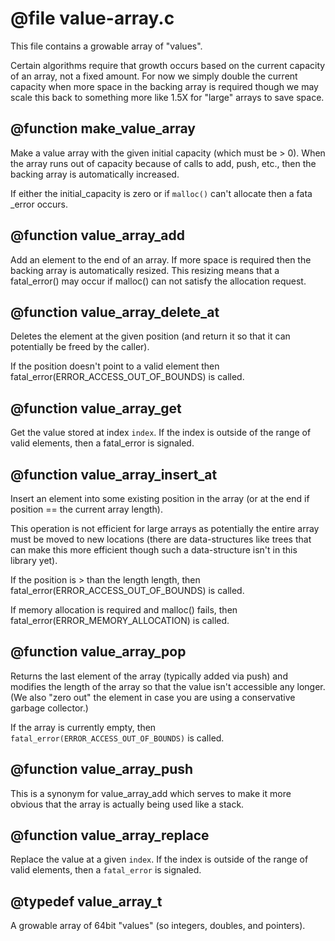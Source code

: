 # @file value-array.c

This file contains a growable array of "values".

Certain algorithms require that growth occurs based on the current
capacity of an array, not a fixed amount. For now we simply double
the current capacity when more space in the backing array is
required though we may scale this back to something more like 1.5X
for "large" arrays to save space.
 
## @function make_value_array

Make a value array with the given initial capacity (which must be >
0). When the array runs out of capacity because of calls to add,
push, etc., then the backing array is automatically increased.

If either the initial_capacity is zero or if `malloc()` can't
allocate then a fata _error occurs.
 
## @function value_array_add

Add an element to the end of an array. If more space is required
then the backing array is automatically resized. This resizing
means that a fatal_error() may occur if malloc() can not satisfy the
allocation request.
 
## @function value_array_delete_at

Deletes the element at the given position (and return it so that it
can potentially be freed by the caller).

If the position doesn't point to a valid element then
fatal_error(ERROR_ACCESS_OUT_OF_BOUNDS) is called.
 
## @function value_array_get

Get the value stored at index `index`. If the index is outside of
the range of valid elements, then a fatal_error is signaled.
 
## @function value_array_insert_at

Insert an element into some existing position in the array (or at
the end if position == the current array length).

This operation is not efficient for large arrays as potentially the
entire array must be moved to new locations (there are
data-structures like trees that can make this more efficient though
such a data-structure isn't in this library yet).

If the position is > than the length length, then
fatal_error(ERROR_ACCESS_OUT_OF_BOUNDS) is called.

If memory allocation is required and malloc() fails, then
fatal_error(ERROR_MEMORY_ALLOCATION) is called.
 
## @function value_array_pop

Returns the last element of the array (typically added via push)
and modifies the length of the array so that the value isn't
accessible any longer. (We also "zero out" the element in case you
are using a conservative garbage collector.)

If the array is currently empty, then
`fatal_error(ERROR_ACCESS_OUT_OF_BOUNDS)` is called.
 
## @function value_array_push

This is a synonym for value_array_add which serves to make it more
obvious that the array is actually being used like a stack.
 
## @function value_array_replace

Replace the value at a given `index`. If the index is outside of
the range of valid elements, then a `fatal_error` is signaled.
 
## @typedef value_array_t

A growable array of 64bit "values" (so integers, doubles, and
pointers).
 
